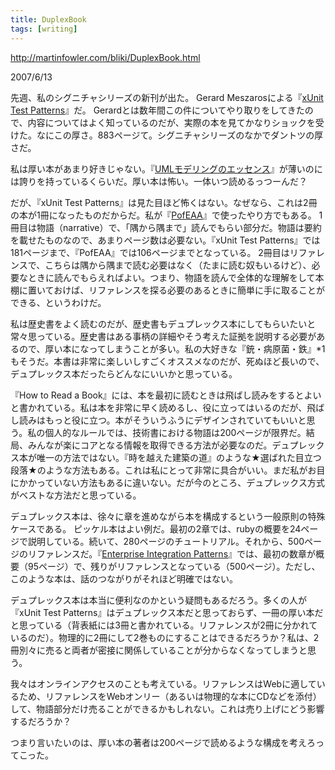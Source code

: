 ```yaml
---
title: DuplexBook
tags: [writing]
---
```


http://martinfowler.com/bliki/DuplexBook.html

2007/6/13

先週、私のシグニチャシリーズの新刊が出た。 Gerard Meszarosによる『[xUnit Test Patterns](http://martinfowler.com/books.html#meszaros)』だ。 Gerardとは数年間この件についてやり取りをしてきたので、内容についてはよく知っているのだが、実際の本を見てかなりショックを受けた。なにこの厚さ。883ページて。シグニチャシリーズのなかでダントツの厚さだ。

私は厚い本があまり好きじゃない。『[UMLモデリングのエッセンス](http://martinfowler.com/books.html#uml)』が薄いのには誇りを持っているくらいだ。厚い本は怖い。一体いつ読めるっつーんだ？

だが、『xUnit Test Patterns』は見た目ほど怖くはない。なぜなら、これは2冊の本が1冊になったものだからだ。私が『[PofEAA](http://martinfowler.com/books.html#eaa)』で使ったやり方でもある。 1冊目は物語（narrative）で、「隅から隅まで」読んでもらい部分だ。物語は要約を載せたものなので、あまりページ数は必要ない。『xUnit Test Patterns』では181ページまで、『PofEAA』では106ページまでとなっている。 2冊目はリファレンスで、こちらは隅から隅まで読む必要はなく（たまに読む奴もいるけど）、必要なときに読んでもらえればよい。つまり、物語を読んで全体的な理解をして本棚に置いておけば、リファレンスを探る必要のあるときに簡単に手に取ることができる、というわけだ。

私は歴史書をよく読むのだが、歴史書もデュプレックス本にしてもらいたいと常々思っている。歴史書はある事柄の詳細やそう考えた証拠を説明する必要があるので、厚い本になってしまうことが多い。私の大好きな『銃・病原菌・鉄』*1もそうだ。本書は非常に楽しいしすごくオススメなのだが、死ぬほど長いので、デュプレックス本だったらどんなにいいかと思っている。

『How to Read a Book』には、本を最初に読むときは飛ばし読みをするとよいと書かれている。私は本を非常に早く読めるし、役に立ってはいるのだが、飛ばし読みはもっと役に立つ。本がそういうふうにデザインされていてもいいと思う。私の個人的なルールでは、技術書における物語は200ページが限界だ。結局、みんなが楽にコアとなる情報を取得できる方法が必要なのだ。デュプレックス本が唯一の方法ではない。『時を越えた建築の道』のような★選ばれた目立つ段落★のような方法もある。これは私にとって非常に具合がいい。まだ私がお目にかかっていない方法もあるに違いない。だが今のところ、デュプレックス方式がベストな方法だと思っている。

デュプレックス本は、徐々に章を進めながら本を構成するという一般原則の特殊ケースである。 ピッケル本はよい例だ。最初の2章では、rubyの概要を24ページで説明している。続いて、280ページのチュートリアル。それから、500ページのリファレンスだ。『[Enterprise Integration Patterns](http://martinfowler.com/books.html#eip)』では、最初の数章が概要（95ページ）で、残りがリファレンスとなっている（500ページ）。ただし、このような本は、話のつながりがそれほど明確ではない。

デュプレックス本は本当に便利なのかという疑問もあるだろう。多くの人が『xUnit Test Patterns』はデュプレックス本だと思っておらず、一冊の厚い本だと思っている（背表紙には3冊と書かれている。リファレンスが2冊に分かれているのだ）。物理的に2冊にして2巻ものにすることはできるだろうか？私は、2冊別々に売ると両者が密接に関係していることが分からなくなってしまうと思う。

我々はオンラインアクセスのことも考えている。リファレンスはWebに適しているため、リファレンスをWebオンリー（あるいは物理的な本にCDなどを添付）して、物語部分だけ売ることができるかもしれない。これは売り上げにどう影響するだろうか？

つまり言いたいのは、厚い本の著者は200ページで読めるような構成を考えろってこった。
